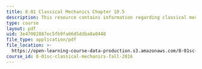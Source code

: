 ```yaml
---
title: 8.01 Classical Mechanics Chapter 10.5
description: This resource contains information regarding classical mechanics.
type: course
layout: pdf
uid: 3e47002887ec5fb9fa66d5ddba8a0440
file_type: application/pdf
file_location: >-
  https://open-learning-course-data-production.s3.amazonaws.com/8-01sc-classical-mechanics-fall-2016/3e47002887ec5fb9fa66d5ddba8a0440_MIT8_01F16_example10.5.pdf
course_id: 8-01sc-classical-mechanics-fall-2016
---
```


